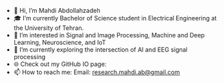 - 👋 Hi, I’m Mahdi Abdollahzadeh
- 🎓 I’m currently Bachelor of Science student in Electrical Engineering at the University of Tehran.
- 👀 I’m interested in Signal and Image Processing, Machine and Deep Learning, Neuroscience, and IoT
- 🌱 I’m currently exploring the intersection of AI and EEG signal processing
- 🌐 Check out my GitHub IO page: 
- 📫 How to reach me:
      Email: research.mahdi.ab@gmail.com
<!---
ab-mahdi/ab-mahdi is a ✨ special ✨ repository because its `README.md` (this file) appears on your GitHub profile.
You can click the Preview link to take a look at your changes.
--->
